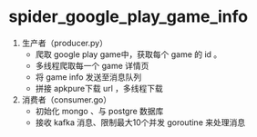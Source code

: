 # spider_google_play_game_info

1. 生产者（producer.py）
    * 爬取 google play game中，获取每个 game 的 id 。
    * 多线程爬取每一个 game 详情页
    * 将 game info 发送至消息队列
    * 拼接 apkpure下载 url ，多线程下载
2. 消费者（consumer.go）
    * 初始化 mongo 、与 postgre 数据库
    * 接收 kafka 消息、限制最大10个并发 goroutine 来处理消息